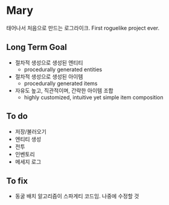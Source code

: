 # Mary
태어나서 처음으로 만드는 로그라이크. 
First roguelike project ever.

## Long Term Goal
- 절차적 생성으로 생성된 엔티티
  - procedurally generated entities
- 절차적 생성으로 생성된 아이템
  - procedurally generated items
- 자유도 높고, 직관적이며, 간략한 아이템 조합
  - highly customized, intuitive yet simple item composition

## To do
- 저장/불러오기
- 엔티티 생성
- 전투
- 인벤토리
- 메세지 로그

## To fix
- 동굴 배치 알고리즘이 스파게티 코드임. 나중에 수정할 것
